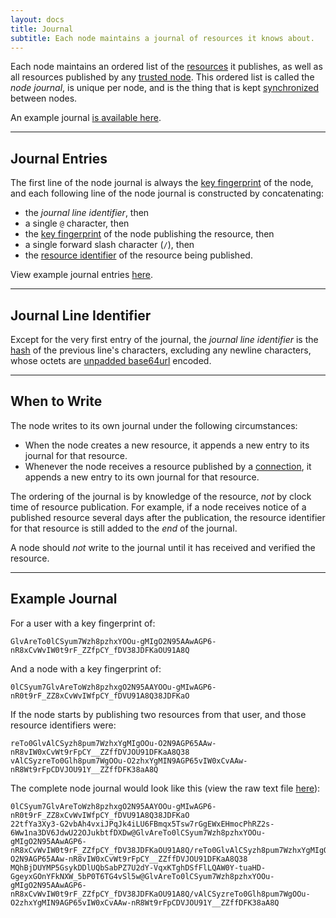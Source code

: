 ```yaml
---
layout: docs
title: Journal
subtitle: Each node maintains a journal of resources it knows about.
---
```



Each node maintains an ordered list of the [resources](/resource) it publishes,
as well as all resources published by any [trusted node](/schema/relationship).
This ordered list is called the *node journal*, is unique per node, and is the
thing that is kept [synchronized](/synchronization) between nodes.

An example journal [is available here](#example-journal).

---

## Journal Entries

The first line of the node journal is always the
[key fingerprint](/cryptography#key-fingerprint)
of the node, and each following line of the node
journal is constructed by concatenating:

* the *journal line identifier*, then
* a single `@` character, then
* the [key fingerprint](/cryptography#key-fingerprint) of the node
	publishing the resource, then
* a single forward slash character (`/`), then
* the [resource identifier](/resource#resource-identifier) of the
	resource being published.

View example journal entries [here](#example-journal).

---

## Journal Line Identifier

Except for the very first entry of the journal, the *journal line identifier*
is the [hash](/cryptography#hashing) of the previous line's characters,
excluding any newline characters, whose octets are
[unpadded base64url](https://tools.ietf.org/html/rfc4648#section-5)
encoded.

---

## When to Write

The node writes to its own journal under the following circumstances:

* When the node creates a new resource, it appends a new entry to
	its journal for that resource.
* Whenever the node receives a resource published by a
	[connection](/schema/relationship), it appends a new
	entry to its own journal for that resource.

The ordering of the journal is by knowledge of the resource, *not* by
clock time of resource publication. For example, if a node receives
notice of a published resource several days after the publication,
the resource identifier for that resource is still added to the *end*
of the journal.

A node should *not* write to the journal until it has received and
verified the resource.

---

## Example Journal

For a user with a key fingerprint of:

	GlvAreTo0lCSyum7Wzh8pzhxYOOu-gMIgO2N95AAwAGP6-nR8xCvWvIW0t9rF_ZZfpCY_fDV38JDFKaOU91A8Q

And a node with a key fingerprint of:

	0lCSyum7GlvAreToWzh8pzhxgO2N95AAYOOu-gMIwAGP6-nR0t9rF_ZZ8xCvWvIWfpCY_fDVU91A8Q38JDFKaO

If the node starts by publishing two resources from that user, and those resource identifiers were:

	reTo0GlvAlCSyzh8pum7WzhxYgMIgOOu-O2N9AGP65AAw-nR8vIW0xCvWt9rFpCY__ZZffDVJOU91DFKaA8Q38
	vAlCSyzreTo0Glh8pum7WgOOu-O2zhxYgMIN9AGP65vIW0xCvAAw-nR8Wt9rFpCDVJOU91Y__ZZffDFK38aA8Q

The complete node journal would look like this (view the raw text
file [here](/journal/example-journal.txt)):

	0lCSyum7GlvAreToWzh8pzhxgO2N95AAYOOu-gMIwAGP6-nR0t9rF_ZZ8xCvWvIWfpCY_fDVU91A8Q38JDFKaO
	22tfYa3Xy3-G2vbAh4vxiJPqJk4iLU6FBmqx5Tsw7rGgEWxEHmocPhRZ2s-6Ww1na3DV6JdwU22OJukbtfDXDw@GlvAreTo0lCSyum7Wzh8pzhxYOOu-gMIgO2N95AAwAGP6-nR8xCvWvIW0t9rF_ZZfpCY_fDV38JDFKaOU91A8Q/reTo0GlvAlCSyzh8pum7WzhxYgMIgOOu-O2N9AGP65AAw-nR8vIW0xCvWt9rFpCY__ZZffDVJOU91DFKaA8Q38
	MQhBjDUYMP5GsykDDlUQbSabPZ7U2dY-VqxKTghDSfFlLQAW0Y-tuaHD-GgeyxGOnYFkNXW_5bP0T6TG4vSl5w@GlvAreTo0lCSyum7Wzh8pzhxYOOu-gMIgO2N95AAwAGP6-nR8xCvWvIW0t9rF_ZZfpCY_fDV38JDFKaOU91A8Q/vAlCSyzreTo0Glh8pum7WgOOu-O2zhxYgMIN9AGP65vIW0xCvAAw-nR8Wt9rFpCDVJOU91Y__ZZffDFK38aA8Q
